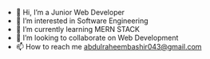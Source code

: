 - 👋 Hi, I’m a Junior Web Developer
- 👀 I’m interested in Software Engineering
- 🌱 I’m currently learning MERN STACK
- 💞️ I’m looking to collaborate on Web Development
- 📫 How to reach me abdulraheembashir043@gmail.com

<!---
Abdulraheembashir043/Abdulraheembashir043 is a ✨ special ✨ repository because its `README.md` (this file) appears on your GitHub profile.
You can click the Preview link to take a look at your changes.
--->
